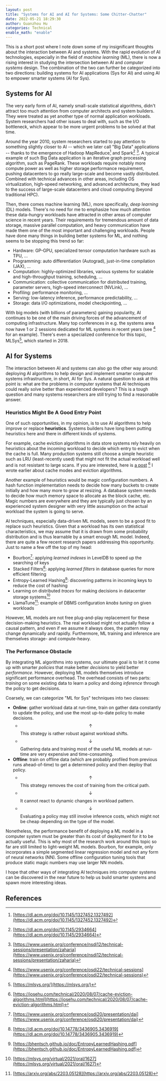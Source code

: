 ```yaml
---
layout: post
title: "Systems for AI and AI for Systems: Some Chitter-Chatter"
date: 2022-05-21 18:29:30
author: Guanzhou Hu
categories: Technical
enable_math: "enable"
---
```


This is a short post where I note down some of my insignificant thoughts about the interaction between AI and systems. With the rapid evolution of AI technologies, especially in the field of *machine learning* (ML), there is now a rising interest in studying the intersection between AI and *computer systems* design. The combination of the two can further be categorized into two directions: building systems for AI applications (Sys for AI) and using AI to empower smarter systems (AI for Sys).

## Systems for AI

The very early form of AI, namely small-scale statistical algorithms, didn't attract too much attention from computer architects and system builders. They were treated as yet another type of normal application workloads. System researchers had other issues to deal with, such as the I/O bottleneck, which appear to be more urgent problems to be solved at that time.

Around the year 2010, system researchers started to pay attention to something slightly closer to AI -- which we later call "Big Data" applications -- thanks to the emergence of Hadoop MapReduce[^1] and Spark[^2] [^3]. A typical example of such Big Data application is an iterative graph processing algorithm, such as PageRank. These workloads require notably more compute power as well as higher storage performance requirement, pushing datacenters to go really large-scale and become vastly distributed. Combined with technical advances in other areas, including OS virtualization, high-speed networking, and advanced architecture, they lead to the success of large-scale datacenters and cloud computing (beyond traditional HPC).

Then, there comes machine learning (ML), more specifically, *deep learning* (DL) models. There's no need for me to emphasize how much attention these data-hungry workloads have attracted in other areas of computer science in recent years. Their requirements for tremendous amount of data storage, massive parallel computation, and heavy communication have made them one of the most important and challenging workloads. People have done many things in building better systems for ML, and nothing seems to be stopping this trend so far:

* Hardware: GP-GPU, specialized tensor computation hardware such as TPU, ...
* Programming: auto differentiation (Autograd), just-in-time compilation (JAX), ...
* Computation: highly-optimized libraries, various systems for scalable and high-throughput training, scheduling, ...
* Communication: collective communication for distributed training, parameter servers, high-speed interconnect (NVLink), ...
* Profiling: performance monitoring, ...
* Serving: low-latency inference, performance predictability, ...
* Storage: data I/O optimizations, model checkpointing, ...

With big models (with billions of parameters) gaining popularity, AI continues to be one of the main driving forces of the advancement of computing infrastructure. Many top conferences in e.g. the systems area now have 1 or 2 sessions dedicated for ML systems in recent years (see [^4] for an example). There's even a specialized conference for this topic, MLSys[^5], which started in 2018.

## AI for Systems

The interaction between AI and systems can also go the other way around: deploying AI algorithms to help design and implement smarter computer systems infrastructure, in short, AI for Sys. A natural question to ask at this point is: what are the problems in computer systems that AI techniques could really solve better than experienced developers? This is a tough question and many systems researchers are still trying to find a reasonable answer.

### Heuristics Might Be A Good Entry Point

One of such opportunities, in my opinion, is to use AI algorithms to help improve or replace **heuristics**. Systems builders have long been putting heuristics here and there in different kinds of systems.

For example, cache eviction algorithms in data store systems rely heavily on heuristics about the incoming workload to decide which entry to evict when the cache is full. Many production systems still choose a simple heuristic such as LRU (least-recently used) that might not fit the actual workload well and is not resistant to large scans. If you are interested, here is [a post](https://josehu.com/technical/2020/08/07/cache-eviction-algorithms.html) [^6] I wrote earlier about cache modes and eviction algorithms.

Another example of heuristics would be magic configuration numbers. A hash function implementation needs to decide how many buckets to create initially and how many more to grow at resizing. A database system needs to decide how much memory space to allocate as the block cache, etc. Magic numbers are everywhere and they are typically just chosen by an experienced system designer with very little assumption on the actual workload the system is going to serve.

AI techniques, especially data-driven ML models, seem to be a good fit to replace such heuristics. Given that a workload has its own statistical characteristics, we may assume that it is drawn from some probability distribution and is thus learnable by a smart enough ML model. Indeed, there are quite a few recent research papers addressing this opportunity. Just to name a few off the top of my head:

* Bourbon[^7]: applying *learned indexes* in LevelDB to speed up the searching of keys
* Stacked Filters[^8]: applying *learned filters* in database queries for more efficient filtering
* Entropy-Learned Hashing[^9]: discovering patterns in incoming keys to reduce the cost of hashing
* Learning on distributed *traces* for making decisions in datacenter storage systems[^10]
* LlamaTune[^11]: example of DBMS configuration *knobs tuning* on given workloads

However, ML models are not free plug-and-play replacement for these decision-making heuristics. The real workload might not actually follow a causal pattern, and even if we assume it always does, the pattern may change dynamically and rapidly. Furthermore, ML training and inference are themselves storage- and compute-heavy.

### The Performance Obstacle

By integrating ML algorithms into systems, our ultimate goal is to let it come up with smarter *policies* that make better *decisions* to yield better *performance*. However, deploying ML models themselves introduce significant performance overhead. The overhead consists of two parts: *training* on some existing data to learn a policy and doing *inference* through the policy to get decisions.

Coarsely, we can categorize "ML for Sys" techniques into two classes:

* **Online**: gather workload data at run-time, train on gather data constantly to update the policy, and use the most up-to-date policy to make decisions.
  * $$\uparrow$$ This strategy is rather robust against workload shifts.
  * $$\downarrow$$ Gathering data and training most of the useful ML models at run-time are very expensive and time-consuming.
* **Offline**: train on offline data (which are probably profiled from previous runs ahead-of-time) to get a determined policy and then deploy that policy.
  * $$\uparrow$$ This strategy removes the cost of training from the critical path.
  * $$\downarrow$$ It cannot react to dynamic changes in workload pattern.
  * $$\downarrow$$ Evaluating a policy may still involve inference costs, which might not be cheap depending on the type of the model.

Nonetheless, the performance benefit of deploying a ML model in a computer system must be greater than its cost of deployment for it to be actually useful. This is why most of the research work around this topic so far are still limited to light-weight ML models. Bourbon, for example, only incorporates a simple segmented linear regression model and not any form of neural networks (NN). Some offline configuration tuning tools that produce static magic numbers may use larger NN models.

I hope that other ways of integrating AI techniques into computer systems can be discovered in the near future to help us build smarter systems and spawn more interesting ideas.

## References

[^1]: [https://dl.acm.org/doi/10.1145/1327452.1327492](https://dl.acm.org/doi/10.1145/1327452.1327492)
[^2]: [https://dl.acm.org/doi/10.1145/2934664](https://dl.acm.org/doi/10.1145/2934664)
[^3]: [https://www.usenix.org/conference/nsdi12/technical-sessions/presentation/zaharia](https://www.usenix.org/conference/nsdi12/technical-sessions/presentation/zaharia)
[^4]: [https://www.usenix.org/conference/osdi22/technical-sessions](https://www.usenix.org/conference/osdi22/technical-sessions)
[^5]: [https://mlsys.org/](https://mlsys.org/)
[^6]: [https://josehu.com/technical/2020/08/07/cache-eviction-algorithms.html](https://josehu.com/technical/2020/08/07/cache-eviction-algorithms.html)
[^7]: [https://www.usenix.org/conference/osdi20/presentation/dai](https://www.usenix.org/conference/osdi20/presentation/dai)
[^8]: [https://dl.acm.org/doi/10.14778/3436905.3436919](https://dl.acm.org/doi/10.14778/3436905.3436919)
[^9]: [https://bhentsch.github.io/doc/EntropyLearnedHashing.pdf](https://bhentsch.github.io/doc/EntropyLearnedHashing.pdf)
[^10]: [https://mlsys.org/virtual/2021/oral/1627](https://mlsys.org/virtual/2021/oral/1627)
[^11]: [https://arxiv.org/abs/2203.05128](https://arxiv.org/abs/2203.05128)
